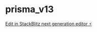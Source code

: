 # prisma_v13

[Edit in StackBlitz next generation editor ⚡️](https://stackblitz.com/~/github.com/cujumbu/prisma_v13)